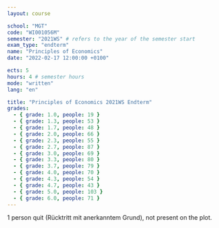 ```yaml
---
layout: course

school: "MGT"
code: "WI001056M"
semester: "2021WS" # refers to the year of the semester start
exam_type: "endterm"
name: "Principles of Economics"
date: "2022-02-17 12:00:00 +0100"

ects: 5
hours: 4 # semester hours
mode: "written"
lang: "en"

title: "Principles of Economics 2021WS Endterm"
grades:
  - { grade: 1.0, people: 19 }
  - { grade: 1.3, people: 53 }
  - { grade: 1.7, people: 48 }
  - { grade: 2.0, people: 66 }
  - { grade: 2.3, people: 55 }
  - { grade: 2.7, people: 87 }
  - { grade: 3.0, people: 69 }
  - { grade: 3.3, people: 80 }
  - { grade: 3.7, people: 79 }
  - { grade: 4.0, people: 70 }
  - { grade: 4.3, people: 54 }
  - { grade: 4.7, people: 43 }
  - { grade: 5.0, people: 103 }
  - { grade: 6.0, people: 71 }
---
```


1 person quit (Rücktritt mit anerkanntem Grund), not present on the plot.
